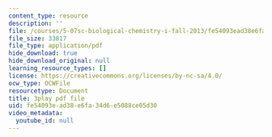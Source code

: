 ```yaml
---
content_type: resource
description: ''
file: /courses/5-07sc-biological-chemistry-i-fall-2013/fe54093ead38e6fa34d6e5088ce05d30_4BwB43Smu7o.pdf
file_size: 33817
file_type: application/pdf
hide_download: true
hide_download_original: null
learning_resource_types: []
license: https://creativecommons.org/licenses/by-nc-sa/4.0/
ocw_type: OCWFile
resourcetype: Document
title: 3play pdf file
uid: fe54093e-ad38-e6fa-34d6-e5088ce05d30
video_metadata:
  youtube_id: null
---
```

